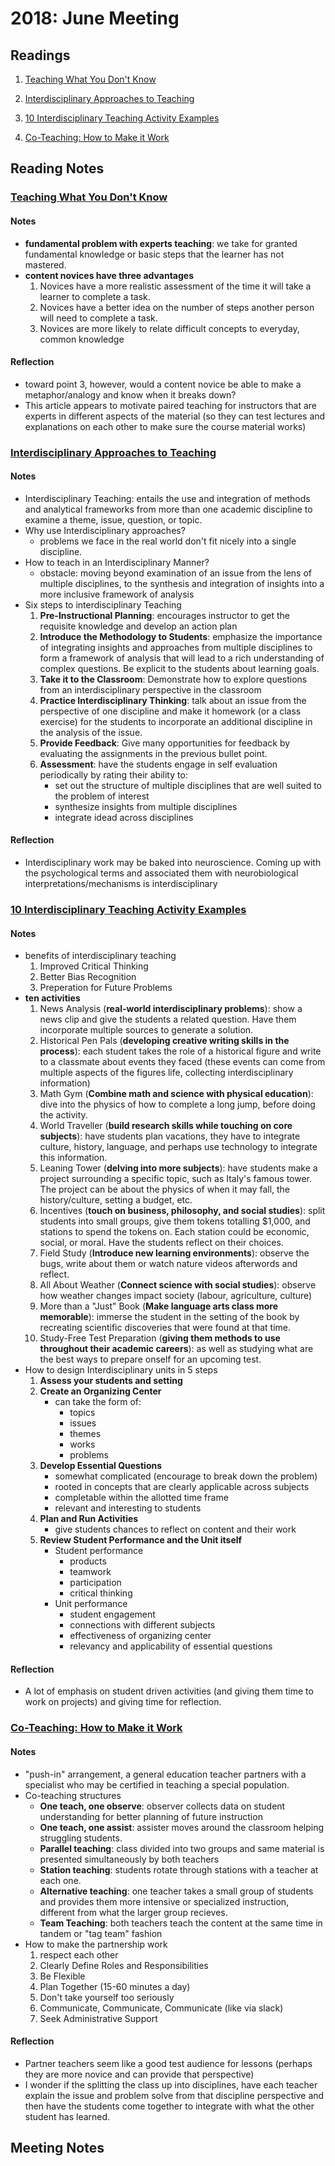 ---
---
# 2018: June Meeting

## Readings
1. [Teaching What You Don't Know][1]

2. [Interdisciplinary Approaches to Teaching][2]

3. [10 Interdisciplinary Teaching Activity Examples][3]

4. [Co-Teaching: How to Make it Work][4]

## Reading Notes

### [Teaching What You Don't Know][1]
#### Notes
- **fundamental problem with experts teaching**: we take for granted fundamental knowledge or basic steps that the learner has not mastered.
- **content novices have three advantages**
    1. Novices have a more realistic assessment of the time it will take a learner to complete a task.
    2. Novices have a better idea on the number of steps another person will need to complete a task.
    3. Novices are more likely to relate difficult concepts to everyday, common knowledge
#### Reflection
- toward point 3, however, would a content novice be able to make a metaphor/analogy and know when it breaks down?
- This article appears to motivate paired teaching for instructors that are experts in different aspects of the material (so they can test lectures and explanations on each other to make sure the course material works)

### [Interdisciplinary Approaches to Teaching][2]
#### Notes
- Interdisciplinary Teaching: entails the use and integration of methods and analytical frameworks from more than one academic discipline to examine a theme, issue, question, or topic.
- Why use Interdisciplinary approaches?
    - problems we face in the real world don't fit nicely into a single discipline.
- How to teach in an Interdisciplinary Manner?
    - obstacle: moving beyond examination of an issue from the lens of multiple disciplines, to the synthesis and integration of insights into a more inclusive framework of analysis
- Six steps to interdisciplinary Teaching
    1. **Pre-Instructional Planning**: encourages instructor to get the requisite knowledge and develop an action plan
    2. **Introduce the Methodology to Students**: emphasize the importance of integrating insights and approaches from multiple disciplines to form a framework of analysis that will lead to a rich understanding of complex questions. Be explicit to the students about learning goals.
    3. **Take it to the Classroom**: Demonstrate how to explore questions from an interdisciplinary perspective in the classroom
    4. **Practice Interdisciplinary Thinking**: talk about an issue from the perspective of one discipline and make it homework (or a class exercise) for the students to incorporate an additional discipline in the analysis of the issue.
    5. **Provide Feedback**: Give many opportunities for feedback by evaluating the assignments in the previous bullet point.
    6. **Assessment**: have the students engage in self evaluation periodically by rating their ability to:
        - set out the structure of multiple disciplines that are well suited to the problem of interest
        - synthesize insights from multiple disciplines
        - integrate idead across disciplines
#### Reflection
- Interdisciplinary work may be baked into neuroscience. Coming up with the psychological terms and associated them with neurobiological interpretations/mechanisms is interdisciplinary

### [10 Interdisciplinary Teaching Activity Examples][3]
#### Notes
- benefits of interdisciplinary teaching
    1. Improved Critical Thinking
    2. Better Bias Recognition
    3. Preperation for Future Problems
- **ten activities**
    1. News Analysis (**real-world interdisciplinary problems**): show a news clip and give the students a related question. Have them incorporate multiple sources to generate a solution.
    2. Historical Pen Pals (**developing creative writing skills in the process**): each student takes the role of a historical figure and write to a classmate about events they faced (these events can come from multiple aspects of the figures life, collecting interdisciplinary information)
    3. Math Gym (**Combine math and science with physical education**): dive into the physics of how to complete a long jump, before doing the activity.
    4. World Traveller (**build research skills while touching on core subjects**): have students plan vacations, they have to integrate culture, history, language, and perhaps use technology to integrate this information.
    5. Leaning Tower (**delving into more subjects**): have students make a project surrounding a specific topic, such as Italy's famous tower. The project can be about the physics of when it may fall, the history/culture, setting a budget, etc.
    6. Incentives (**touch on business, philosophy, and social studies**): split students into small groups, give them tokens totalling $1,000, and stations to spend the tokens on. Each station could be economic, social, or moral. Have the students reflect on their choices.
    7. Field Study (**Introduce new learning environments**): observe the bugs, write about them or watch nature videos afterwords and reflect.
    8. All About Weather (**Connect science with social studies**): observe how weather changes impact society (labour, agriculture, culture)
    9. More than a "Just" Book (**Make language arts class more memorable**): immerse the student in the setting of the book by recreating scientific discoveries that were found at that time.
    10. Study-Free Test Preparation (**giving them methods to use throughout their academic careers**): as well as studying what are the best ways to prepare onself for an upcoming test.
- How to design Interdisciplinary units in 5 steps
    1. **Assess your students and setting**
    2. **Create an Organizing Center**
        - can take the form of:
            - topics
            - issues
            - themes
            - works
            - problems
    3. **Develop Essential Questions**
        - somewhat complicated (encourage to break down the problem)
        - rooted in concepts that are clearly applicable across subjects
        - completable within the allotted time frame
        - relevant and interesting to students
    4. **Plan and Run Activities**
        - give students chances to reflect on content and their work
    5. **Review Student Performance and the Unit itself**
        - Student performance
            - products
            - teamwork
            - participation
            - critical thinking
        - Unit performance
            - student engagement
            - connections with different subjects
            - effectiveness of organizing center
            - relevancy and applicability of essential questions
#### Reflection
- A lot of emphasis on student driven activities (and giving them time to work on projects) and giving time for reflection.

### [Co-Teaching: How to Make it Work][4]
#### Notes
- "push-in" arrangement, a general education teacher partners with a specialist who may be certified in teaching a special population.
- Co-teaching structures
    - **One teach, one observe**: observer collects data on student understanding for better planning of future instruction
    - **One teach, one assist**: assister moves around the classroom helping struggling students.
    - **Parallel teaching**: class divided into two groups and same material is presented simultaneously by both teachers
    - **Station teaching**: students rotate through stations with a teacher at each one.
    - **Alternative teaching**: one teacher takes a small group of students and provides them more intensive or specialized instruction, different from what the larger group recieves.
    - **Team Teaching**: both teachers teach the content at the same time in tandem or "tag team" fashion
- How to make the partnership work
    1. respect each other
    2. Clearly Define Roles and Responsibilities
    3. Be Flexible
    4. Plan Together (15-60 minutes a day)
    5. Don't take yourself too seriously
    6. Communicate, Communicate, Communicate (like via slack)
    7. Seek Administrative Support
#### Reflection
- Partner teachers seem like a good test audience for lessons (perhaps they are more novice and can provide that perspective)
- I wonder if the splitting the class up into disciplines, have each teacher explain the issue and problem solve from that discipline perspective and then have the students come together to integrate with what the other student has learned.

## Meeting Notes


[1]: https://www.chronicle.com/article/Teaching-What-You-Dont-Know/135180
[2]: https://serc.carleton.edu/sp/library/interdisciplinary/index.html
[3]: https://www.prodigygame.com/blog/interdisciplinary-teaching-activities-examples/
[4]: https://www.cultofpedagogy.com/co-teaching-push-in/

